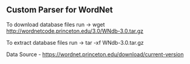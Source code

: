 ## Custom Parser for WordNet

To download database files run -> wget http://wordnetcode.princeton.edu/3.0/WNdb-3.0.tar.gz

To extract database files run -> tar -xf WNdb-3.0.tar.gz

Data Source - https://wordnet.princeton.edu/download/current-version